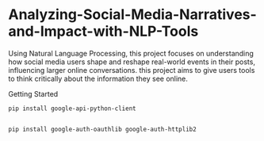 # Analyzing-Social-Media-Narratives-and-Impact-with-NLP-Tools
Using Natural Language Processing, this project focuses on understanding how social media users shape and reshape real-world events in their posts, influencing larger online conversations.  this project aims to give users tools to think critically about the information they see online.


Getting Started

```
pip install google-api-python-client

```
```

pip install google-auth-oauthlib google-auth-httplib2

```
